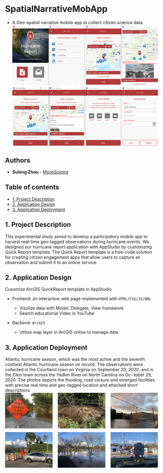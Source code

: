 # SpatialNarrativeMobApp
- A Geo-spatial narrative mobile app to collect citizen science data
![local environment](https://raw.githubusercontent.com/MoonSulong/SpatialNarrativeMobApp/master/v2.png)
![local environment](https://raw.githubusercontent.com/MoonSulong/SpatialNarrativeMobApp/master/v3.png)


## Authors

* **Sulong Zhou** - [MoonSulong](https://github.com/MoonSulong)
 
## Table of contents
* [1. Project Description](#1-project-description)
* [2. Application Design](#2-application-design)
* [3. Application Deployment](#3-application-deployment)

## 1. Project Description 
This experimental study aimed to develop a participatory mobile app to harvest real-time geo-tagged
observations during hurricane events. We designed our hurricane report application with AppStudio by 
customizing Quick Report template. The Quick Report template is a free-code solution for
creating citizen engagement apps that allow users to capture an observation and submit it to an online service.

## 2. Application Design
Cusomize ArcGIS QuickReport template in AppStudio
 
- Frontend: an interactive web page implemented with `HTML/CSS/JS/QML`
	* Visulize data with Model, Delegate, View framework 
	* Search educational Video in YouTube

- Backend: `ArcGIS`
	* Utilize map layer in ArcGIS online to manage data 


## 3. Application Deployment
Atlantic hurricane season, which was the most active and the seventh costliest Atlantic hurricane
season on record. The observations were collected in the Courtland town on Virginia
on September 20, 2020, and in the Elkin town across the Yadkin River on North Carolina on Oc-
tober 29, 2020. The photos depicts the flooding, road closure and emerged facilities with precise
real time and geo-tagged location and attached short descriptions
![local environment](https://raw.githubusercontent.com/MoonSulong/SpatialNarrativeMobApp/master/observations.png)

